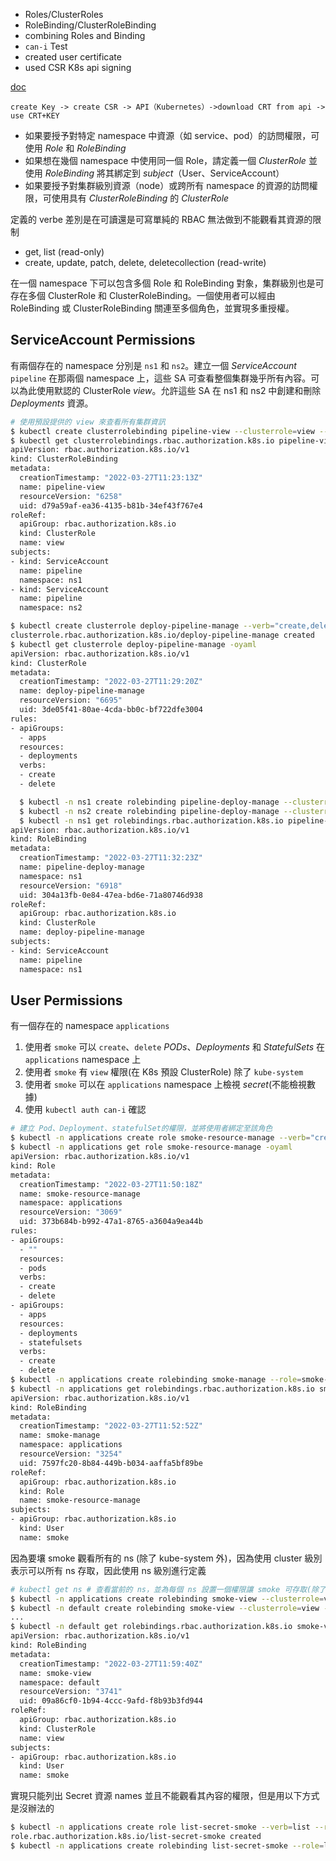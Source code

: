 - Roles/ClusterRoles
- RoleBinding/ClusterRoleBinding
- combining Roles and Binding
- `can-i` Test
- created user certificate
- used CSR K8s api signing

[doc](https://kubernetes.io/docs/reference/access-authn-authz/rbac/)

```
create Key -> create CSR -> API（Kubernetes）->download CRT from api -> use CRT+KEY
```


- 如果要授予對特定 namespace 中資源（如 service、pod）的訪問權限，可使用 *Role* 和 *RoleBinding*
- 如果想在幾個 namespace 中使用同一個 Role，請定義一個 *ClusterRole* 並使用 *RoleBinding* 將其綁定到 *subject*（User、ServiceAccount）
- 如果要授予對集群級別資源（node）或跨所有 namespace 的資源的訪問權限，可使用具有 *ClusterRoleBinding* 的 *ClusterRole*

定義的 verbe 差別是在可讀還是可寫單純的 RBAC 無法做到不能觀看其資源的限制
- get, list (read-only)
- create, update, patch, delete, deletecollection (read-write)

在一個 namespace 下可以包含多個 Role 和 RoleBinding 對象，集群級別也是可存在多個 ClusterRole 和 ClusterRoleBinding。一個使用者可以經由 RoleBinding 或 ClusterRoleBinding 關連至多個角色，並實現多重授權。

## ServiceAccount Permissions

有兩個存在的 namespace 分別是 `ns1` 和 `ns2`。建立一個 *ServiceAccount* `pipeline` 在那兩個 namespace 上，這些 SA 可查看整個集群幾乎所有內容。可以為此使用默認的 ClusterRole *view*。允許這些 SA 在 ns1 和 ns2 中創建和刪除 *Deployments* 資源。

```bash
# 使用預設提供的 view 來查看所有集群資訊
$ kubectl create clusterrolebinding pipeline-view --clusterrole=view --serviceaccount=ns1:pipeline --serviceaccount=ns2:pipeline
$ kubectl get clusterrolebindings.rbac.authorization.k8s.io pipeline-view -oyaml
apiVersion: rbac.authorization.k8s.io/v1
kind: ClusterRoleBinding
metadata:
  creationTimestamp: "2022-03-27T11:23:13Z"
  name: pipeline-view
  resourceVersion: "6258"
  uid: d79a59af-ea36-4135-b81b-34ef43f767e4
roleRef:
  apiGroup: rbac.authorization.k8s.io
  kind: ClusterRole
  name: view
subjects:
- kind: ServiceAccount
  name: pipeline
  namespace: ns1
- kind: ServiceAccount
  name: pipeline
  namespace: ns2
```

```bash
$ kubectl create clusterrole deploy-pipeline-manage --verb="create,delete" --resource=deployments
clusterrole.rbac.authorization.k8s.io/deploy-pipeline-manage created
$ kubectl get clusterrole deploy-pipeline-manage -oyaml
apiVersion: rbac.authorization.k8s.io/v1
kind: ClusterRole
metadata:
  creationTimestamp: "2022-03-27T11:29:20Z"
  name: deploy-pipeline-manage
  resourceVersion: "6695"
  uid: 3de05f41-80ae-4cda-bb0c-bf722dfe3004
rules:
- apiGroups:
  - apps
  resources:
  - deployments
  verbs:
  - create
  - delete
```
  
```bash
  $ kubectl -n ns1 create rolebinding pipeline-deploy-manage --clusterrole=deploy-pipeline-manage --serviceaccount=ns1:pipeline
  $ kubectl -n ns2 create rolebinding pipeline-deploy-manage --clusterrole=deploy-pipeline-manage --serviceaccount=ns2:pipeline
  $ kubectl -n ns1 get rolebindings.rbac.authorization.k8s.io pipeline-deploy-manage -oyaml
apiVersion: rbac.authorization.k8s.io/v1
kind: RoleBinding
metadata:
  creationTimestamp: "2022-03-27T11:32:23Z"
  name: pipeline-deploy-manage
  namespace: ns1
  resourceVersion: "6918"
  uid: 304a13fb-0e84-47ea-bd6e-71a80746d938
roleRef:
  apiGroup: rbac.authorization.k8s.io
  kind: ClusterRole
  name: deploy-pipeline-manage
subjects:
- kind: ServiceAccount
  name: pipeline
  namespace: ns1
```
  
##  User Permissions
有一個存在的 namespace `applications`
1. 使用者 `smoke` 可以 `create`、`delete` *PODs*、*Deployments* 和 *StatefulSets* 在 `applications` namespace 上
2. 使用者 `smoke` 有 `view` 權限(在 K8s 預設 ClusterRole) 除了 `kube-system`
3. 使用者 `smoke` 可以在 `applications` namespace 上檢視 *secret*(不能檢視數據)
4. 使用 `kubectl auth can-i` 確認

```bash
# 建立 Pod、Deployment、statefulSet的權限，並將使用者綁定至該角色
$ kubectl -n applications create role smoke-resource-manage --verb="create,delete" --resource="pods,deployments,StatefulSets"
$ kubectl -n applications get role smoke-resource-manage -oyaml 
apiVersion: rbac.authorization.k8s.io/v1
kind: Role
metadata:
  creationTimestamp: "2022-03-27T11:50:18Z"
  name: smoke-resource-manage
  namespace: applications
  resourceVersion: "3069"
  uid: 373b684b-b992-47a1-8765-a3604a9ea44b
rules:
- apiGroups:
  - ""
  resources:
  - pods
  verbs:
  - create
  - delete
- apiGroups:
  - apps
  resources:
  - deployments
  - statefulsets
  verbs:
  - create
  - delete
$ kubectl -n applications create rolebinding smoke-manage --role=smoke-resource-manage --user=smoke
$ kubectl -n applications get rolebindings.rbac.authorization.k8s.io smoke-manage -oyaml
apiVersion: rbac.authorization.k8s.io/v1
kind: RoleBinding
metadata:
  creationTimestamp: "2022-03-27T11:52:52Z"
  name: smoke-manage
  namespace: applications
  resourceVersion: "3254"
  uid: 7597fc20-8b84-449b-b034-aaffa5bf89be
roleRef:
  apiGroup: rbac.authorization.k8s.io
  kind: Role
  name: smoke-resource-manage
subjects:
- apiGroup: rbac.authorization.k8s.io
  kind: User
  name: smoke
```

因為要壤 smoke 觀看所有的 ns (除了 kube-system 外)，因為使用 cluster 級別表示可以所有 ns 存取，因此使用 ns 級別進行定義
```bash
# kubectl get ns # 查看當前的 ns，並為每個 ns 設置一個權限讓 smoke 可存取(除了 kube-system 外)
$ kubectl -n applications create rolebinding smoke-view --clusterrole=view --user=smoke
$ kubectl -n default create rolebinding smoke-view --clusterrole=view --user=smoke
...
$ kubectl -n default get rolebindings.rbac.authorization.k8s.io smoke-view -oyaml
apiVersion: rbac.authorization.k8s.io/v1
kind: RoleBinding
metadata:
  creationTimestamp: "2022-03-27T11:59:40Z"
  name: smoke-view
  namespace: default
  resourceVersion: "3741"
  uid: 09a86cf0-1b94-4ccc-9afd-f8b93b3fd944
roleRef:
  apiGroup: rbac.authorization.k8s.io
  kind: ClusterRole
  name: view
subjects:
- apiGroup: rbac.authorization.k8s.io
  kind: User
  name: smoke
```
實現只能列出 Secret 資源 names 並且不能觀看其內容的權限，但是用以下方式是沒辦法的

```bash
$ kubectl -n applications create role list-secret-smoke --verb=list --resource=secrets
role.rbac.authorization.k8s.io/list-secret-smoke created
$ kubectl -n applications create rolebinding list-secret-smoke --role=list-secret-smoke --user=smoke
```

